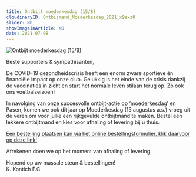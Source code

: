 ```yaml
---
title: Ontbijt moederkesdag (15/8)
cloudinaryID: Ontbijmand_Moederkesdag_2021_x9exz0
slider: NO
showImageInArticle: NO
date: 2021-07-08
---
```


<div class="mb-6">
<img style="max-width: 100%; height: auto;" src="https://res.cloudinary.com/kkontichfc/image/upload/v1/nieuws/Ontbijmand_Moederkesdag_2021_x9exz0" alt="Ontbijt moederkesdag (15/8)" />
</div>
<p>Beste supporters & sympathisanten,</p>
<p>De COVID-19 gezondheidscrisis heeft een enorm zware sportieve én financiële impact op onze club. Gelukkig is het einde van de crisis dankzij de vaccinaties in zicht en start het normale leven stilaan terug op.  Zo ook ons voetbalseizoen!</p>
<p>In navolging van onze succesvolle ontbijt-actie op ‘moederkesdag’ en Pasen, komen we ook dit jaar op Moederkesdag (15 augustus a.s.) vroeg uit de veren om voor jullie een rijkgevulde ontbijtmand te maken. Bestel een lekkere ontbijtmand en kies voor afhaling of levering bij u thuis.</p>

<p><a href="https://forms.gle/nC3pJ9A6t9hL68zE7" target="_blank" title="Bestelling ontbijt moederkesdag">Een bestelling plaatsen kan via het online bestellingsformulier, klik daarvoor op deze link!</a></p>

<p>Afrekenen doen we op het moment van afhaling of levering.</p>

<p>Hopend op uw massale steun & bestellingen!<br/>
K. Kontich F.C.</p>
